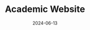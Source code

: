 ---
title: Academic Website

summary: "Academic personal website that includes everything about me: a description, social links, biography, interests, education, skills, experience, accomplishments, projects and contact info."

tags:
- Web Development

date: '2024-06-13'

# Optional external URL for project (replaces project detail page).
external_link: "https://github.com/iiierie/iiierie.github.io.git"

# Featured image
# To use, add an image named `featured.jpg/png` to your page's folder. 
image:
  caption: ""
  focal_point: ""
  preview_only: false
  alt_text: "Academic Website"

links:
- name: Web
  url: https://iiierie.github.io/
url_code: https://github.com/iiierie/iiierie.github.io.git
url_pdf: ""
url_slides: ""
url_video: ""
---